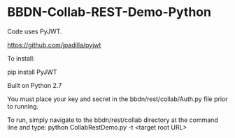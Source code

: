 # BBDN-Collab-REST-Demo-Python

Code uses PyJWT.

https://github.com/jpadilla/pyjwt

To install:

pip install PyJWT

Built on Python 2.7

You must place your key and secret in the bbdn/rest/collab/Auth.py file prior to running.

To run, simply navigate to the bbdn/rest/collab directory at the command line and type:
  python CollabRestDemo.py -t \<target root URL\>
  
  
